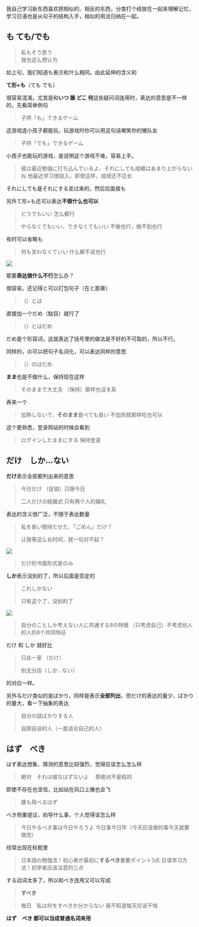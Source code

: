 我自己学习新东西喜欢把相似的、相反的东西，分类打个结放在一起来理解记忆，学习日语也是从句子的结构入手，相似的用法归纳在一起。

## も ても/でも

> 私もそう思う  
> 我也这么想认为

如上句，我们知道も表示和什么相同。由此延伸的含义和

**て形+も**（ても でも）

很容易混淆。尤其是和**いつ 誰 どこ 何**这些疑问词连用时，表达的意思是不一样的，先看简单例句  


> 子供「も」できるゲーム

这游戏连小孩子都能玩，玩游戏时你可以用这句话嘲笑你的猪队友

> 子供「でも」できるゲーム

小孩子也能玩的游戏，是说明这个游戏不难，容易上手。

> 彼は最近勉強に打ち込んでいるよ、それにしても成績はあまり上がらないね
> 他最近学习很投入，即使这样，成绩还不见长

それにしても是それにする变过来的，然后后面接も  


另外て形+も还可以表达**不做什么也可以**

> どうでもいい
> 怎么都行
>  
> やらなくてもいい、できなくてもいい 
> 不做也行，做不到也行

有时可以省略も

> 何も言わなくていい
> 什么都不说也行

![](https://pic2.zhimg.com/v2-db977fafba9ceedc73da4a4154d2f759_b.jpg)

  


那要**表达做什么不行**怎么办？

很容易，还记得と可以打包句子（在と那章）

> （）とは

直接加一个だめ（駄目）就行了

> （）とはだめ

だめ是个形容词，这就表达了括号里的做法是不好的不可取的，所以不行。

同样的，の可以把句子名词化，可以表达同样的意思

> （）のはだめ


**まま**也是不做什么，保持现在这样

> そのままで大丈夫 
> （保持）那样也没关系

再来一个 


> 加熱しないで、**そのまま**食べても良い
> 不加热就那样吃也可以

这个更熟悉，登录网站的时候会看到

> ログインしたままにする
> 保持登录

## だけ　しか...ない

**だけ**表示全部都列出来的意思

> 今日だけ
> （促销）只限今日 
>  
> 二人だけの結婚式 
> 只有两个人的婚礼

表达的含义很广泛，不限于表达数量  


> 私を長い間待たせた、「ごめん」だけ？
>  
> 让我等这么长时间，就一句对不起？

![](https://pic3.zhimg.com/v2-e663350bb511ab161346ff52b6e38ece_b.jpg)

> だけ的书面形式是のみ

  


**しか**表示没别的了，所以后面是否定的

> これしかない
>  
> 只有这个了，没别的了

![](https://pic2.zhimg.com/v2-062651550f4689dc097584630e15a6f9_b.jpg)

> 自分のことしか考えない人に共通する8の特徴
> （只考虑自己）不考虑别人的人的8个共同特征

  


だけ 和 しか 就好比

> 只此一家 （だけ）
>  
> 别无分店（しか...ない）

的对应一样。  


另外与だけ类似的是ばかり，同样是表示**全部列出**，但だけ的表达的量少，ばかり的量大，看一下抽象的表达

> 自分の話ばかりする人
>  
> 自顾自话的人（一直谈论自己的人）

  


## はず　べき

はず表达想象、猜测的意思比较强烈，觉得应该怎么怎么样

> 絶対　それは嘘なはずないよ　 
> 那绝对不是假的

即使不存在也坚信，比如站在风口上猪也会飞  

> 豚も飛べるはず

べき侧重提议，劝导什么事，个人觉得该怎么样

> 今日やるべき事は今日やろうよ
> 今日事今日毕（今天应该做的事今天就要做完）

经常出现在标题里

> 日本語の勉強法！初心者が最初に**するべき**重要ポイント3点
> 日语学习方法！初学者应该注意的三点

する动词太多了，所以和べき连用又可以写成

> **すべき**

> 毎日　私は何をすべきか分からない
> 我不知道每天应该干啥

**はず　べき 都可以当成普通名词来用**

